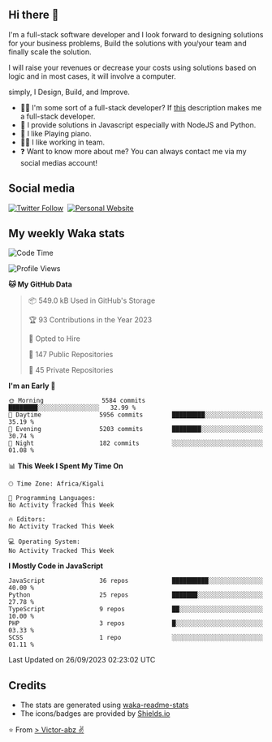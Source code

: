 ## Hi there 👋
I'm a full-stack software developer and I look forward to designing solutions for your business problems, Build the solutions with you/your team and finally scale the solution.

I will raise your revenues or decrease your costs using solutions based on logic and in most cases, it will involve a computer.

simply, I Design, Build, and Improve.

- 👨‍💻 I'm some sort of a full-stack developer? If [this](https://www.w3schools.com/whatis/whatis_fullstack.asp) description makes me a full-stack developer.
- 🌱 I provide solutions in Javascript especially with NodeJS and Python. 
- 🎹 I like Playing piano.
- 👯‍♀️ I like working in team.
- ❓ Want to know more about me? You can always contact me via my social medias account!

## Social media
[![Twitter Follow](https://img.shields.io/twitter/follow/vicky_abz?color=%231DA1F2&label=Twitter&style=for-the-badge&logo=twitter&logoColor=ffffff)](https://twitter.com/vicky_abz)
‎‎ [![Personal Website](https://img.shields.io/static/v1?label=visit&message=victor-abz.com&color=%235F021F&style=for-the-badge)](https://victor-abz.com/)

## My weekly Waka stats
<!--START_SECTION:waka-->
![Code Time](http://img.shields.io/badge/Code%20Time-819%20hrs%2039%20mins-blue)

![Profile Views](http://img.shields.io/badge/Profile%20Views-0-blue)

**🐱 My GitHub Data** 

> 📦 549.0 kB Used in GitHub's Storage 
 > 
> 🏆 93 Contributions in the Year 2023
 > 
> 💼 Opted to Hire
 > 
> 📜 147 Public Repositories 
 > 
> 🔑 45 Private Repositories 
 > 
**I'm an Early 🐤** 

```text
🌞 Morning                5584 commits        ████████░░░░░░░░░░░░░░░░░   32.99 % 
🌆 Daytime                5956 commits        █████████░░░░░░░░░░░░░░░░   35.19 % 
🌃 Evening                5203 commits        ████████░░░░░░░░░░░░░░░░░   30.74 % 
🌙 Night                  182 commits         ░░░░░░░░░░░░░░░░░░░░░░░░░   01.08 % 
```


📊 **This Week I Spent My Time On** 

```text
🕑︎ Time Zone: Africa/Kigali

💬 Programming Languages: 
No Activity Tracked This Week

🔥 Editors: 
No Activity Tracked This Week

💻 Operating System: 
No Activity Tracked This Week
```

**I Mostly Code in JavaScript** 

```text
JavaScript               36 repos            ██████████░░░░░░░░░░░░░░░   40.00 % 
Python                   25 repos            ███████░░░░░░░░░░░░░░░░░░   27.78 % 
TypeScript               9 repos             ██░░░░░░░░░░░░░░░░░░░░░░░   10.00 % 
PHP                      3 repos             █░░░░░░░░░░░░░░░░░░░░░░░░   03.33 % 
SCSS                     1 repo              ░░░░░░░░░░░░░░░░░░░░░░░░░   01.11 % 
```




 Last Updated on 26/09/2023 02:23:02 UTC
<!--END_SECTION:waka-->

## Credits
- The stats are generated using [waka-readme-stats](https://github.com/anmol098/waka-readme-stats)
- The icons/badges are provided by [Shields.io](https://shields.io/)

⭐️ From [> Victor-abz ✌](https://victor-abz.com/)
